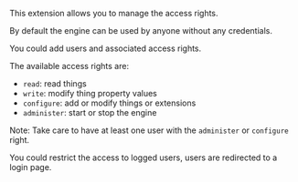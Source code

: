 
This extension allows you to manage the access rights.

By default the engine can be used by anyone without any credentials.

You could add users and associated access rights.

The available access rights are:
* `read`: read things
* `write`: modify thing property values
* `configure`: add or modify things or extensions
* `administer`: start or stop the engine

Note: Take care to have at least one user with the `administer` or `configure` right.

You could restrict the access to logged users, users are redirected to a login page.
